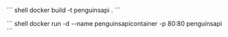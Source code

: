 ´´´ shell
docker build -t penguinsapi .
´´´

´´´ shell
docker run -d --name penguinsapicontainer -p 80:80 penguinsapi
´´´

